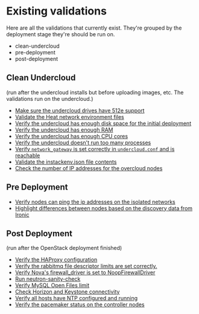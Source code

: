 Existing validations
====================

Here are all the validations that currently exist. They're grouped by
the deployment stage they're should be run on.

* clean-undercloud
* pre-deployment
* post-deployment


## Clean Undercloud ##

(run after the undercloud installs but before uploading images, etc.
The validations run on the undercloud.)

* [Make sure the undercloud drives have 512e support](512e.yaml)
* [Validate the Heat network environment files](network_environment.yaml)
* [Verify the undercloud has enough disk space for the initial deployment](undercloud-disk-space.yaml)
* [Verify the undercloud has enough RAM](undercloud-ram.yaml)
* [Verify the undercloud has enough CPU cores](undercloud-cpu.yaml)
* [Verify the undercloud doesn't run too many processes](undercloud-process-count.yaml)
* [Verify `network_gateway` is set correctly in `undercloud.conf` and is reachable](check-network-gateway.yaml)
* [Validate the instackenv.json file contents](instackenv.yaml)
* [Check the number of IP addresses for the overcloud nodes](ctlplane-ip-range.yaml)

## Pre Deployment ##

* [Verify nodes can ping the ip addresses on the isolated networks](compute_node_connectivity.yaml)
* [Highlight differences between nodes based on the discovery data from Ironic](discovery_diff.yaml)


## Post Deployment ##

(run after the OpenStack deployment finished)

* [Verify the HAProxy configuration](haproxy.yaml)
* [Verify the rabbitmq file descriptor limits are set correctly.](rabbitmq-limits.yaml)
* [Verify Nova's firewall_driver is set to NoopFirewallDriver](no-op-firewall-nova-driver.yaml)
* [Run neutron-sanity-check](neutron-sanity-check.yaml)
* [Verify MySQL Open Files limit](mysql-open-files-limit.yaml)
* [Check Horizon and Keystone connectivity](check-openstack-endpoints.yaml)
* [Verify all hosts have NTP configured and running](ntpstat.yaml)
* [Verify the pacemaker status on the controller nodes](pacemaker-status.yaml)
